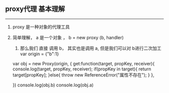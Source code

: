 ## proxy代理 基本理解
---
1. proxy 是一种对象的代理工具
2. 简单理解， a 是一个对象 ， b = new proxy (b, handler)
   1.  那么我们 直接 调用 b， 其实也是调用 a, 但是我们可以对 b进行二次加工
    var origin = {"b":1}

    var obj = new Proxy(origin, {
        get:function(target, propKey, receiver){
            console.log(target, propKey, receiver);
            if(propKey in target){
                return target[propKey];
            }else{
                throw new ReferenceError("属性不存在");
            }
        },

    })
    console.log(obj.b)
    console.log(obj.a)
